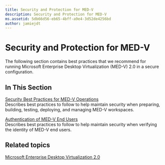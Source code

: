 ```yaml
---
title: Security and Protection for MED-V
description: Security and Protection for MED-V
ms.assetid: 5db66d56-eb65-4bff-a9e4-3d52de4256bd
author: jamiejdt
---
```


# Security and Protection for MED-V


The following section contains best practices that we recommend for running Microsoft Enterprise Desktop Virtualization (MED-V) 2.0 in a secure configuration.

## In This Section


<a href="" id="security-best-practices-for-med-v-operations"></a>[Security Best Practices for MED-V Operations](security-best-practices-for-med-v-operations.md)  
Describes best practices to follow to help maintain security when preparing, building, testing, deploying, and managing MED-V workspaces.

<a href="" id="authentication-of-med-v-end-users"></a>[Authentication of MED-V End Users](authentication-of-med-v-end-users.md)  
Describes best practices to follow to help maintain security when verifying the identity of MED-V end users.

## Related topics


[Microsoft Enterprise Desktop Virtualization 2.0](index.md)

 

 





